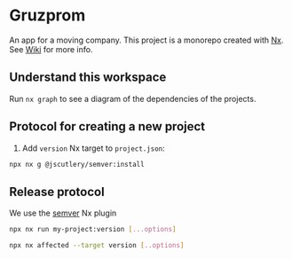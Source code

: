 # Gruzprom

An app for a moving company. This project is a monorepo created with [Nx](https://nx.dev). See [Wiki](./wiki) for more info.

## Understand this workspace

Run `nx graph` to see a diagram of the dependencies of the projects.

## Protocol for creating a new project

1. Add `version` Nx target to `project.json`:

```bash
npx nx g @jscutlery/semver:install
```

## Release protocol

We use the [semver](https://github.com/jscutlery/semver) Nx plugin

```bash
npx nx run my-project:version [...options]

npx nx affected --target version [..options]
```
